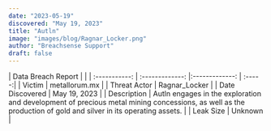 ```yaml
---
date: "2023-05-19"
discovered: "May 19, 2023"
title: "Autln"
image: "images/blog/Ragnar_Locker.png"
author: "Breachsense Support"
draft: false
---
```


| Data Breach Report           |              | 
| :-----------: | :-------------:     |:-------------:    | :-----:|
| Victim      | metallorum.mx      | 
| Threat Actor      | Ragnar_Locker      | 
| Date Discovered      | May 19, 2023      | 
| Description      | Autln engages in the exploration and development of precious metal mining concessions, as well as the production of gold and silver in its operating assets.      | 
| Leak Size      | Unknown      | 

